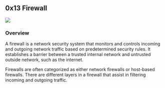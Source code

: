 ## 0x13 Firewall

<img src="https://danielmiessler.com/images/Screen-Shot-2014-07-07-at-7.25.49-PM1.png">

### Overview

A firewall is a network security system that monitors and controls incoming and outgoing network traffic based on predetermined security rules. It establishes a barrier between a trusted internal network and untrusted outside network, such as the internet.

Firewalls are often categorized as either network firewalls or host-based firewalls. There are different layers in a firewall that assist in filtering incoming and outgoing traffic.
